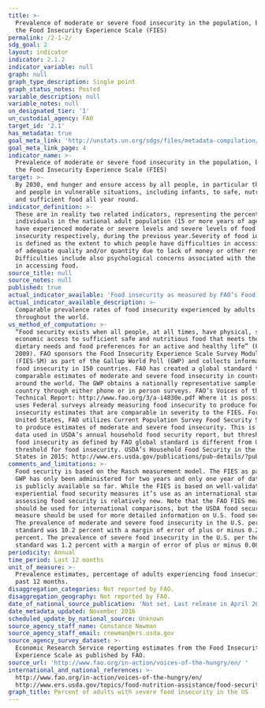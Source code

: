 ```yaml
---
title: >-
  Prevalence of moderate or severe food insecurity in the population, based on
  the Food Insecurity Experience Scale (FIES)
permalink: /2-1-2/
sdg_goal: 2
layout: indicator
indicator: 2.1.2
indicator_variable: null
graph: null
graph_type_description: Single point
graph_status_notes: Posted
variable_description: null
variable_notes: null
un_designated_tier: '1'
un_custodial_agency: FAO
target_id: '2.1'
has_metadata: true
goal_meta_link: 'http://unstats.un.org/sdgs/files/metadata-compilation/Metadata-Goal-2.pdf'
goal_meta_link_page: 4
indicator_name: >-
  Prevalence of moderate or severe food insecurity in the population, based on
  the Food Insecurity Experience Scale (FIES)
target: >-
  By 2030, end hunger and ensure access by all people, in particular the poor
  and people in vulnerable situations, including infants, to safe, nutritious
  and sufficient food all year round.
indicator_definition: >-
  These are in reality two related indicators, representing the percentage of
  individuals in the national adult population (15 or more years of age) that
  have experienced moderate or severe levels and severe levels of food
  insecurity respectively, during the previous year.Severity of food insecurity
  is defined as the extent to which people have difficulties in accessing food
  of adequate quality and/or quantity due to lack of money or other resources.
  Difficulties include also psychological concerns associated with the struggle
  in accessing food.
source_title: null
source_notes: null
published: true
actual_indicator_available: 'Food insecurity as measured by FAO’s Food Insecurity Experience Scale. '
actual_indicator_available_description: >-
  Comparable prevalence rates of food insecurity experienced by adults
  throughout the world.
us_method_of_computation: >-
  “Food security exists when all people, at all times, have physical, social and
  economic access to sufficient safe and nutritious food that meets their
  dietary needs and food preferences for an active and healthy life” (FAO,
  2009). FAO sponsors the Food Insecurity Experience Scale Survey Module
  (FIES-SM) as part of the Gallup World Poll (GWP) and collects information on
  food insecurity in 150 countries. FAO has created a global standard to create
  comparable estimates of moderate and severe food insecurity in countries
  around the world. The GWP obtains a nationally representative sample in each
  country through either phone or in person surveys. FAO’s Voices of the Hungry
  Technical Report: http://www.fao.org/3/a-i4830e.pdf Where it is possible, FAO
  uses Federal surveys already measuring food insecurity to produce food
  insecurity estimates that are comparable in severity to the FIES. For the
  United States, FAO utilizes Current Population Survey Food Security Supplement
  to produce estimates of moderate and severe food insecurity. This is the same
  data used in USDA’s annual household food security report, but threshold for
  food insecurity as defined by FAO global standard is different from USDA’s
  threshold for food insecurity. USDA’s Household Food Security in the United
  States in 2015: http://www.ers.usda.gov/publications/pub-details/?pubid=79760
comments_and_limitations: >-
  Food security is based on the Rasch measurement model. The FIES as part of the
  GWP has only been administered for two years and only one year of data (2014)
  is publicly available so far. While the FIES is based on well-validated
  experiential food security measures it’s use as an international standard for
  assessing food security is relatively new. Note that the FAO FIES measure
  should be used for international comparisons, but the USDA food security
  measure should be used for more detailed information on U.S. food security.
  The prevalence of moderate and severe food insecurity in the U.S. per the FIES
  standard was 10.2 percent with a margin of error of plus or minus 0.27
  percent. The prevalence of severe food insecurity in the U.S. per the FIES
  standard was 1.2 percent with a margin of error of plus or minus 0.08 percent.
periodicity: Annual
time_period: Last 12 months
unit_of_measure: >-
  Prevalence estimates, percentage of adults experiencing food insecurity in the
  past 12 months. 
disaggregation_categories: Not reported by FAO.
disaggregation_geography: Not reported by FAO.
date_of_national_source_publication: 'Not set. Last release in April 2016, updated in August 2016.'
date_metadata_updated: November 2016
scheduled_update_by_national_source: Unknown
source_agency_staff_name: Constance Newman
source_agency_staff_email: cnewman@ers.usda.gov
source_agency_survey_dataset: >-
  Economic Research Service reporting estimates from the Food Insecurity
  Experience Scale as published by FAO.
source_url: 'http://www.fao.org/in-action/voices-of-the-hungry/en/ '
international_and_national_references: >-
  http://www.fao.org/in-action/voices-of-the-hungry/en/
  http://www.ers.usda.gov/topics/food-nutrition-assistance/food-security-in-the-us.aspx
graph_title: Percent of adults with severe food insecurity in the US
---
```


